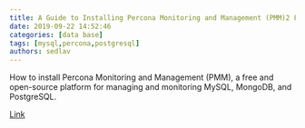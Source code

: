 ```yaml
---
title: A Guide to Installing Percona Monitoring and Management (PMM)2 For the First Time 
date: 2019-09-22 14:52:46
categories: [data base]
tags: [mysql,percona,postgresql]
authors: sedlav
---
```


How to install Percona Monitoring and Management (PMM), a free and open-source platform for managing and monitoring MySQL, MongoDB, and PostgreSQL.

[Link](https://www.percona.com/blog/2019/09/19/installing-percona-monitoring-and-management-pmm-2-for-the-first-time/)

